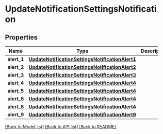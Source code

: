 # UpdateNotificationSettingsNotification

## Properties
Name | Type | Description | Notes
------------ | ------------- | ------------- | -------------
**alert_1** | [**UpdateNotificationSettingsNotificationAlert1**](UpdateNotificationSettingsNotificationAlert1.md) |  | [optional] 
**alert_2** | [**UpdateNotificationSettingsNotificationAlert2**](UpdateNotificationSettingsNotificationAlert2.md) |  | [optional] 
**alert_3** | [**UpdateNotificationSettingsNotificationAlert3**](UpdateNotificationSettingsNotificationAlert3.md) |  | [optional] 
**alert_4** | [**UpdateNotificationSettingsNotificationAlert4**](UpdateNotificationSettingsNotificationAlert4.md) |  | [optional] 
**alert_5** | [**UpdateNotificationSettingsNotificationAlert4**](UpdateNotificationSettingsNotificationAlert4.md) |  | [optional] 
**alert_6** | [**UpdateNotificationSettingsNotificationAlert4**](UpdateNotificationSettingsNotificationAlert4.md) |  | [optional] 
**alert_8** | [**UpdateNotificationSettingsNotificationAlert4**](UpdateNotificationSettingsNotificationAlert4.md) |  | [optional] 
**alert_9** | [**UpdateNotificationSettingsNotificationAlert9**](UpdateNotificationSettingsNotificationAlert9.md) |  | [optional] 

[[Back to Model list]](../README.md#documentation-for-models) [[Back to API list]](../README.md#documentation-for-api-endpoints) [[Back to README]](../README.md)


